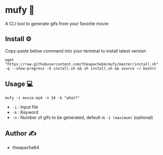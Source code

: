 # mufy 🎥

A CLI tool to generate gifs from your favorite movie

## Install ⚙️

Copy-paste below command into your terminal to install latest version

```shell script
wget "https://raw.githubusercontent.com/theapache64/mufy/master/install.sh" -q --show-progress -O install.sh && sh install.sh && source ~/.bashrc
```

## Usage 💻

```shell script
mufy -i movie.mp4 -n 10 -k "what?"
```

- `-i` : Input file
- `-k` : Keyword
- `-n` : Number of gifs to be generated, default is `-1 (maximum)` (optional)


## Author ✍️

- theapache64

